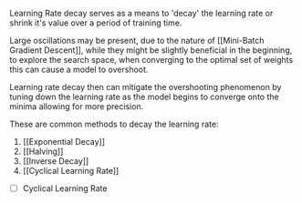 Learning Rate decay serves as a means to 'decay' the learning rate or shrink it's value over a period of training time.

Large oscillations may be present, due to the nature of [[Mini-Batch Gradient Descent]], while they might be slightly beneficial in the beginning, to explore the search space, when converging to the optimal set of weights this can cause a model to overshoot.

Learning rate decay then can mitigate the overshooting phenomenon by tuning down the learning rate as the model begins to converge onto the minima allowing for more precision.

These are common methods to decay the learning rate:

1. [[Exponential Decay]]
2. [[Halving]]
3. [[Inverse Decay]]
4. [[Cyclical Learning Rate]]


- [ ] Cyclical Learning Rate